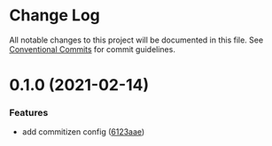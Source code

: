 # Change Log

All notable changes to this project will be documented in this file.
See [Conventional Commits](https://conventionalcommits.org) for commit guidelines.

# 0.1.0 (2021-02-14)


### Features

* add commitizen config ([6123aae](https://github.com/TractorZoom/configurations/commit/6123aae23108ed0e9c218a246bf2bcd9a690b95e))
